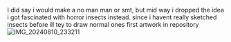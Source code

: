 I did say i would make a no man man or smt,
but mid way i dropped the idea
i got fascinated with horror 
insects instead.
since i havent really sketched insects before 
ill tey to draw normal ones first 
artwork in repository 
![IMG_20240810_233211](https://github.com/user-attachments/assets/9c94eaaa-eb56-40a2-bf1f-71bb5c3f4633)
